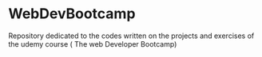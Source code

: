 # WebDevBootcamp
Repository dedicated to the codes written on the projects and exercises of the udemy course  ( The web Developer Bootcamp)
